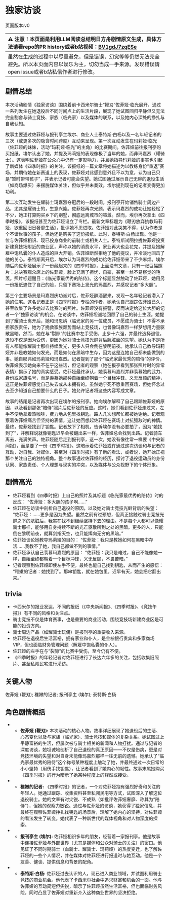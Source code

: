 # 独家访谈
页面版本:v0
 

| :warning: 注意！本页面是利用LLM阅读总结明日方舟剧情原文生成，具体方法请看repo的PR history或者b站视频：[BV1gdJ7zqESe](https://www.bilibili.com/video/BV1gdJ7zqESe/)         |
|:----------------------------|
| 虽然在生成的过程中以尽量避免，但是错误，幻觉等等仍然无法完全避免。所以本页面内容以娱乐为主，切勿当成一手来源。发现错误请open issue或者b站私信作者进行修改。|



## 剧情总结
本次活动剧情《独家访谈》围绕着前卡西米尔骑士“鞭刃”佐菲娅·临光展开，通过一系列发生在她退役后不同时间点上的生活片段，展现了她试图回归平静但又无法完全割舍与骑士竞技、家族（临光家）以及媒体的联系，以及她内心深处的挣扎与自我认知。

故事主要通过佐菲娅与报刊亭主埃尔、商业人士泰特斯·白杨以及一名年轻记者的三次（或更多次的隐含时间跨度）互动来呈现。第一次互动发生在玛莉娅·临光（佐菲娅的妹妹，活动“玛莉娅·临光”的主角）的比赛期间。佐菲娅前往报刊亭购买报纸，埃尔认出了她，并提及玛莉娅的表现像极了当年的她，而非玛嘉烈（耀骑士）。这表明佐菲娅在公众心中仍有一定影响力，并且她指导玛莉娅的事实也引起了新媒体《四季时报》的关注。该报纸的一篇文章将她描述为以教练身份“重返”赛场，并期待她在新赛道上的表现，佐菲娅对此感到意外且不以为意，认为自己只是“暂时带带孩子”，并表示记者可能会失望。她试图通过展示自己无聊的退役生活（如商场爆买）来摆脱媒体关注，但似乎并未奏效。埃尔提到现在的记者变得更加功利。

第二次互动发生在耀骑士玛嘉烈夺冠后的一段时间。报刊亭开始销售骑士周边产品，尤其是耀骑士的，生意兴隆。佐菲娅再次光顾，表示玛嘉烈的成功让她轻松了不少，她正打算购买乡下的别墅，彻底远离城市的喧嚣。然而，埃尔再次拿出《四季时报》，该报纸甚至为佐菲娅设立了专栏。最新文章标题为《鞭刃放弃执教玛莉娅，欲重回旧日奢靡生活》，批评她不思进取。佐菲娅对此哭笑不得，认为作者是个不谙世事的孩子，但她还是购买了这份报纸。此时，泰特斯·白杨出现。他是一位与佐菲娅相识、现已投身商业的前骑士或相关人士。泰特斯试图拉拢佐菲娅投资新建竞技场附近的商业区，声称以她的消费水平，家业再大也会花完，并提及她解雇中饱私囊的仆人造成的巨大开销。佐菲娅断然拒绝了他的提议，并冷淡地回击了他的关心。泰特斯离开后，埃尔认为玛嘉烈的成功给佐菲娅带来了不少麻烦。埃尔随后向佐菲娅展示了一份藏起来的《四季时报》，上面没有文章，只有一张巨幅照片：总决赛观众席上的佐菲娅，脸上充满了担忧、自豪，甚至一丝不易察觉的艳羡。照片标题醒目：《临光家最优秀的陪侍》。这个标题显然触动了佐菲娅，她用另一份报纸遮住了自己的脸，只留下赛场上发光的玛嘉烈，并感叹记者“多大胆”。

第三个主要场景是玛嘉烈庆功派对后，佐菲娅醉酒醒来，发现一名年轻记者潜入了她的住宅。这名记者正是《四季时报》专栏的作者，她承认自己跟踪佐菲娅已久，甚至收集了许多她过去比赛时的照片。佐菲娅没有报警，反而决定给这位大胆的记者一个“独家访谈”的机会。在访谈中，佐菲娅坦诚地回顾了自己的骑士生涯。她提到了耀骑士离开后，她和玛恩纳（临光家的另一位成员，不愿成为骑士）不得不承担家族责任，她为了挽救家族颓势而站上竞技场，也曾像玛嘉烈一样梦想用力量驱散黑暗。然而，她在与“裂隙”的比赛中左手受伤，止步十六强，并最终选择退役。退役不仅是因为受伤，更因为她对骑士竞技光鲜背后肮脏面的失望。她认为不是所有人都能像耀骑士那样持续发光，更多人只会倒在黎明前夜。她承认自己教导玛莉娅并非是教她如何发光，而是如何在黑暗中生存，因为这是连她自己都未能做到的事。她自叹弗如玛莉娅和玛嘉烈。记者提到了那个“临光家最优秀的陪侍”的评价，佐菲娅表示她向来不在乎这些话，但记者的观察（她在报亭看到那张照片时的异常表情）揭示了她的真实感受。佐菲娅最终承认，她羡慕玛嘉烈并非羡慕她的武力、身份或家族名号，而是羡慕她那种自始至终朝着一个目标冲锋、义无反顾的精神，这正是佐菲娅感觉自己失去或从未拥有的。虽然她宁死不愿重回赛场，但她怀念过去至少知道自己想要什么的日子。她允许记者将这些内容写成文章。

故事的结尾是记者再次出现在埃尔的报刊亭。她向埃尔解释了自己跟踪佐菲娅的原因，以及看到那张“陪侍”照片后佐菲娅的反应。这时，她们看到佐菲娅走过来，左手不便地拿着热咖啡，费力地从包里找钥匙。路人几次想帮忙都被她谢绝。记者观察着佐菲娅痛苦但坚持的表情，这让她回想起佐菲娅在赛场上对抗强敌时的神情。最终，佐菲娅找到了钥匙。记者放下了相机，告诉埃尔没有必要拍了，因为“她找到了”，并解释说就像钥匙迟早会被翻出来一样，佐菲娅总会找到出路。记者骑车离去，充满笑声。佐菲娅随后走到报刊亭，这一次，她没有像往常一样要《中央新闻报》，而是要了一份《四季时报》。这暗示着佐菲娅或许通过这次访谈和与记者的互动，对自我、对媒体、甚至对《四季时报》有了新的看法，或者说，她开始正视那个关注自己的独特视角。整个故事通过佐菲娅的经历，探讨了退役运动员的身份认同、家族责任、个人理想与现实的冲突，以及媒体与公众视野下的个体形象。
## 剧情高光
*   佐菲娅看到《四季时报》上自己的照片及其标题《临光家最优秀的陪侍》时的反应：
    “佐菲娅：多大胆的孩子啊......”
*   佐菲娅在访谈中剖析自己退役的原因，以及她对骑士竞技光鲜背后的失望：
    “佐菲娅：......更多是因为失望。虽然之前有过预想，但真正接触过骑士竞技光鲜之下的肮脏后，我实在找不到继续坚持下去的理由。不是每个人都可以像耀骑士那样，能够用自身持续不断的光芒驱散所到之处的黑暗。更多的人，只能倒在黎明前夜，就算剑指天空，也只能挥向无穷的黑暗。”
*   佐菲娅谈论她教导玛莉娅的目的：
    “佐菲娅：我只是教她如何在黑暗中存活......我教不了她，我自己都做不到的事情。”
*   佐菲娅承认自己羡慕玛嘉烈的原因：
    “佐菲娅：我只是难过，自己不能像她一样，自始至终都朝着一个目标冲锋，义无反顾，不畏苦暗。”
*   记者观察到佐菲娅即使左手不便，最终也能自己找到钥匙，从而产生的感悟：
    “稚嫩的记者：她找到了。那串钥匙，就在她包里，迟早有天，她会把它翻出来。”
## trivia
*   卡西米尔的报业发达，不同的报纸（《中央新闻报》、《四季时报》、《竞技午报》）有不同的风格和关注点。
*   骑士竞技不仅是体育赛事，也是重要的商业活动，围绕竞技场新建商业区是可能的投资方向。
*   骑士周边产品（如耀骑士玩偶）是报刊亭的重要收入来源。
*   佐菲娅在退役后生活富裕，拥有家业和仆人，是金棕银行贵宾和多家商场VIP，但也面临财务管理问题（解雇中饱私囊的仆人）。
*   佐菲娅的左手在与“裂隙”的比赛中受伤，至今仍有不便。
*   《四季时报》的年轻记者对佐菲娅进行了长达六年多的关注，包括收集旧照片、甚至私闯民宅进行采访。
## 关键人物
佐菲娅 (鞭刃); 稚嫩的记者; 报刊亭主 (埃尔); 泰特斯·白杨
## 角色剧情概括
-   *   **佐菲娅 (鞭刃):** 本次活动的核心人物。故事详细展现了她退役后的生活、心态变化以及与家族（临光家）、骑士竞技和媒体的复杂关系。她试图过上平静富裕的生活，但屡次被与骑士相关的新闻和人物打扰。通过与记者的深度访谈，她坦诚地剖析了自己退役的真正原因——不仅是伤病，更是对竞技环境的失望和对自身未能像玛嘉烈那样一往无前的遗憾。她承认了“临光家最优秀的陪侍”这个称号某种程度上触动了她，并最终通过一次日常的小小坚持（用伤手找钥匙），让记者看到了她内心的韧性。故事末尾她购买《四季时报》的行为暗示了她某种程度上的释然或接受。
-   *   **稚嫩的记者:** 《四季时报》的记者，一个对佐菲娅抱有强烈好奇和关注的年轻人。她通过跟踪、收集资料甚至私闯民宅等方式，试图深入了解这位退役骑士。她的文章有时尖锐、不成熟（如批评佐菲娅奢靡、称其为“陪侍”），但她的观察力敏锐。通过与佐菲娅的访谈，她获得了独家信息，并最终在观察佐菲娅挣扎找钥匙的场景后，理解了她内心的坚持，对佐菲娅的看法发生了转变。她代表了一种新世代的媒体视角和对人物深度的探索。
-   *   **报刊亭主 (埃尔):** 佐菲娅相识多年的朋友，经营着一家报刊亭。他是故事中连接佐菲娅与外部世界（尤其是媒体和公众对骑士的关注）的窗口。他见证了不同时期骑士（血骑士、耀骑士、玛莉娅）的热度变迁，也了解佐菲娅的一些个人情况，并在媒体对佐菲娅进行报道时与她互动。他是一个友善、健谈、提供信息和背景的配角。
-   *   **泰特斯·白杨:** 佐菲娅过去认识的人，现已进入商业领域，并试图利用骑士竞技的商业机会。他代表了卡西米尔社会中追求财富和机会的一面。他与佐菲娅的互动简短但尖锐，暗示了佐菲娅虽然生活富裕，但也面临财务风险，同时凸显了佐菲娅对重新介入这种商业世界的坚决拒绝。
